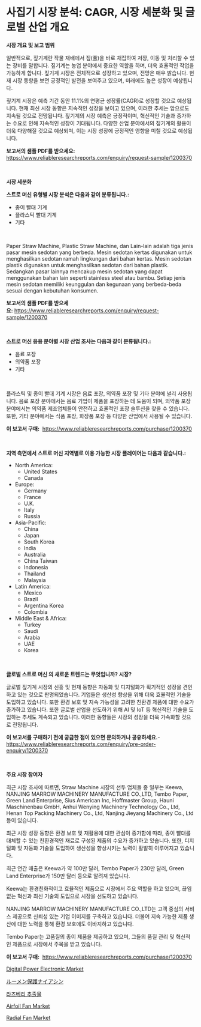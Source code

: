 <p><h1>사집기 시장 분석: CAGR, 시장 세분화 및 글로벌 산업 개요</h1></p><p><strong>시장 개요 및 보고 범위</strong></p>
<p><p>일반적으로, 짚기계란 작물 재배에서 짚(풀)을 바로 채집하여 저장, 이동 및 처리할 수 있는 장비를 말합니다. 짚기계는 농업 분야에서 중요한 역할을 하며, 더욱 효율적인 작업을 가능하게 합니다. 짚기계 시장은 전체적으로 성장하고 있으며, 전망은 매우 밝습니다. 현재 시장 동향을 보면 긍정적인 발전을 보여주고 있으며, 미래에도 높은 성장이 예상됩니다.</p><p>짚기계 시장은 예측 기간 동안 11.1%의 연평균 성장률(CAGR)로 성장할 것으로 예상됩니다. 현재 최신 시장 동향은 지속적인 성장을 보이고 있으며, 이러한 추세는 앞으로도 지속될 것으로 전망됩니다. 짚기계의 시장 예측은 긍정적이며, 혁신적인 기술과 증가하는 수요로 인해 지속적인 성장이 기대됩니다. 다양한 산업 분야에서의 짚기계의 활용이 더욱 다양해질 것으로 예상되며, 이는 시장 성장에 긍정적인 영향을 미칠 것으로 예상됩니다.</p></p>
<p><strong>보고서의 샘플 PDF를 받으세요:</strong> <a href="https://www.reliableresearchreports.com/enquiry/request-sample/1200370">https://www.reliableresearchreports.com/enquiry/request-sample/1200370</a></p>
<p>&nbsp;</p>
<p><strong>시장 세분화</strong></p>
<p><strong>스트로 머신 유형별 시장 분석은 다음과 같이 분류됩니다.:</strong></p>
<p><ul><li>종이 빨대 기계</li><li>플라스틱 빨대 기계</li><li>기타</li></ul></p>
<p>&nbsp;</p>
<p><p>Paper Straw Machine, Plastic Straw Machine, dan Lain-lain adalah tiga jenis pasar mesin sedotan yang berbeda. Mesin sedotan kertas digunakan untuk menghasilkan sedotan ramah lingkungan dari bahan kertas. Mesin sedotan plastik digunakan untuk menghasilkan sedotan dari bahan plastik. Sedangkan pasar lainnya mencakup mesin sedotan yang dapat menggunakan bahan lain seperti stainless steel atau bambu. Setiap jenis mesin sedotan memiliki keunggulan dan kegunaan yang berbeda-beda sesuai dengan kebutuhan konsumen.</p></p>
<p><strong>보고서의 샘플 PDF를 받으세요:</strong>&nbsp;<a href="https://www.reliableresearchreports.com/enquiry/request-sample/1200370">https://www.reliableresearchreports.com/enquiry/request-sample/1200370</a></p>
<p>&nbsp;</p>
<p><strong> 스트로 머신 응용 분야별 시장 산업 조사는 다음과 같이 분류됩니다.:</strong></p>
<p><ul><li>음료 포장</li><li>의약품 포장</li><li>기타</li></ul></p>
<p>&nbsp;</p>
<p><p>플라스틱 및 종이 빨대 기계 시장은 음료 포장, 의약품 포장 및 기타 분야에 널리 사용됩니다. 음료 포장 분야에서는 음료 기업이 제품을 포장하는 데 도움이 되며, 의약품 포장 분야에서는 의약품 제조업체들이 안전하고 효율적인 포장 솔루션을 찾을 수 있습니다. 또한, 기타 분야에서는 식품 포장, 화장품 포장 등 다양한 산업에서 사용될 수 있습니다.</p></p>
<p><strong>이 보고서 구매:</strong>&nbsp; <a href="https://www.reliableresearchreports.com/purchase/1200370">https://www.reliableresearchreports.com/purchase/1200370</a></p>
<p>&nbsp;</p>
<p><strong>지역 측면에서 스트로 머신 지역별로 이용 가능한 시장 플레이어는 다음과 같습니다.:</strong></p>
<p><ul>
    <li>
        North America:
        <ul>
            <li>United States</li>
            <li>Canada</li>
        </ul>
    </li>
    <li>
        Europe:
        <ul>
            <li>Germany</li>
            <li>France</li>
            <li>U.K.</li>
            <li>Italy</li>
            <li>Russia</li>
        </ul>
    </li>
    <li>
        Asia-Pacific:
        <ul>
            <li>China</li>
            <li>Japan</li>
            <li>South Korea</li>
            <li>India</li>
            <li>Australia</li>
            <li>China Taiwan</li>
            <li>Indonesia</li>
            <li>Thailand</li>
            <li>Malaysia</li>
        </ul>
    </li>
    <li>
        Latin America:
        <ul>
            <li>Mexico</li>
            <li>Brazil</li>
            <li>Argentina Korea</li>
            <li>Colombia</li>
        </ul>
    </li>
    <li>
        Middle East & Africa:
        <ul>
            <li>Turkey</li>
            <li>Saudi</li>
            <li>Arabia</li>
            <li>UAE</li>
            <li>Korea</li>
        </ul>
    </li>
    </ul></p>
<p>&nbsp;</p>
<p><strong>글로벌 스트로 머신 의 새로운 트렌드는 무엇입니까? 시장?</strong></p>
<p><p>글로벌 짚기계 시장의 신흥 및 현재 동향은 자동화 및 디지털화가 획기적인 성장을 견인하고 있는 것으로 판명되었습니다. 기업들은 생산성 향상을 위해 더욱 효율적인 기술을 도입하고 있습니다. 또한 환경 보호 및 지속 가능성을 고려한 친환경 제품에 대한 수요가 증가하고 있습니다. 또한 글로벌 산업을 선도하기 위해 AI 및 IoT 등 혁신적인 기술을 도입하는 추세도 계속되고 있습니다. 이러한 동향들은 시장의 성장을 더욱 가속화할 것으로 전망됩니다.</p></p>
<p><strong>이 보고서를 구매하기 전에 궁금한 점이 있으면 문의하거나 공유하세요.</strong>- <a href="https://www.reliableresearchreports.com/enquiry/pre-order-enquiry/1200370">https://www.reliableresearchreports.com/enquiry/pre-order-enquiry/1200370</a></p>
<p>&nbsp;</p>
<p><strong>주요 시장 참여자</strong></p>
<p><p>최근 시장 조사에 따르면, Straw Machine 시장의 선두 업체들 중 일부는 Keewa, NANJING MARROW MACHINERY MANUFACTURE CO.,LTD, Tembo Paper, Green Land Enterprise, Sius American Inc, Hoffmaster Group, Hauni Maschinenbau GmbH, Anhui Wenying Machinery Technology Co., Ltd, Henan Top Packing Machinery Co., Ltd, Nanjing Jieyang Machinery Co., Ltd 등이 있습니다.</p><p>최근 시장 성장 동향은 환경 보호 및 재활용에 대한 관심이 증가함에 따라, 종이 빨대를 대체할 수 있는 친환경적인 재료로 구성된 제품의 수요가 증가하고 있습니다. 또한, 디지털화 및 자동화 기술을 도입하여 생산성을 향상시키는 노력이 활발히 이루어지고 있습니다.</p><p>최근 연간 매출은 Keewa가 약 100만 달러, Tembo Paper가 230만 달러, Green Land Enterprise가 150만 달러 등으로 알려져 있습니다.</p><p>Keewa는 환경친화적이고 효율적인 제품으로 시장에서 주요 역할을 하고 있으며, 끊임없는 혁신과 최신 기술의 도입으로 시장을 선도하고 있습니다.</p><p>NANJING MARROW MACHINERY MANUFACTURE CO.,LTD는 고객 중심의 서비스 제공으로 신뢰성 있는 기업 이미지를 구축하고 있습니다. 더불어 지속 가능한 제품 생산에 대한 노력을 통해 환경 보호에도 이바지하고 있습니다.</p><p>Tembo Paper는 고품질의 종이 제품을 제공하고 있으며, 그들의 품질 관리 및 혁신적인 제품으로 시장에서 주목을 받고 있습니다.</p></p>
<p><strong>이 보고서 구매:</strong>&nbsp;&nbsp;<a href="https://www.reliableresearchreports.com/purchase/1200370">https://www.reliableresearchreports.com/purchase/1200370</a></p>
<p><p><a href="https://github.com/juniordelafrance/Market-Research-Report-List-2/blob/main/digital-power-electronic-market.md">Digital Power Electronic Market</a></p><p><a href="https://github.com/moulafa/Market-Research-Report-List-1/blob/main/511056712780.md">ルーメン保護ナイアシン</a></p><p><a href="https://github.com/TobyKub4685/Market-Research-Report-List-1/blob/main/400840311844.md">라즈베리 추출물</a></p><p><a href="https://view.publitas.com/reportprime-1/airfoil-fan-market-size-evaluating-its-market-trends-growth-and-projections-2024-2031/">Airfoil Fan Market</a></p><p><a href="https://view.publitas.com/reportprime-1/radial-fan-market-size-market-trends-and-growth-outlook-forecasted-for-period-from-2024-to-2031/">Radial Fan Market</a></p></p>

